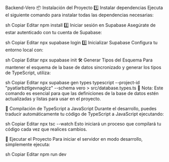 Backend-Vero
📦 Instalación del Proyecto
1️⃣ Instalar dependencias
Ejecuta el siguiente comando para instalar todas las dependencias necesarias:

sh
Copiar
Editar
npm install
2️⃣ Iniciar sesión en Supabase
Asegúrate de estar autenticado con tu cuenta de Supabase:

sh
Copiar
Editar
npx supabase login
3️⃣ Inicializar Supabase
Configura tu entorno local con:

sh
Copiar
Editar
npx supabase init
🛠 Generar Tipos del Esquema
Para mantener el esquema de la base de datos sincronizado y generar los tipos de TypeScript, utiliza:

sh
Copiar
Editar
npx supabase gen types typescript --project-id "pyatlarbztlgevnaglcz" --schema vero > src/database.types.ts
📌 Nota: Este comando es esencial para que las definiciones de la base de datos estén actualizadas y listas para usar en el proyecto.

🔄 Compilación de TypeScript a JavaScript
Durante el desarrollo, puedes traducir automáticamente tu código de TypeScript a JavaScript ejecutando:

sh
Copiar
Editar
npx tsc --watch
Esto iniciará un proceso que compilará tu código cada vez que realices cambios.

🚀 Ejecutar el Proyecto
Para iniciar el servidor en modo desarrollo, simplemente ejecuta:

sh
Copiar
Editar
npm run dev
